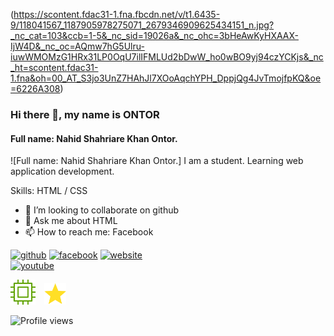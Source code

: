 (https://scontent.fdac31-1.fna.fbcdn.net/v/t1.6435-9/118041567_1187905978275071_2679346909625434151_n.jpg?_nc_cat=103&ccb=1-5&_nc_sid=19026a&_nc_ohc=3bHeAwKyHXAAX-IjW4D&_nc_oc=AQmw7hG5Ulru-iuwWMOMzG1HRx31LP0OqU7ilIFMLUd2bDwW_ho0wBO9yj94czYCKjs&_nc_ht=scontent.fdac31-1.fna&oh=00_AT_S3jo3UnZ7HAhJl7XOoAqchYPH_DppjQg4JvTmojfpKQ&oe=6226A308)
### Hi there 👋, my name is ONTOR
#### Full name: Nahid Shahriare Khan Ontor.
![Full name: Nahid Shahriare Khan Ontor.]
I am a student. Learning web application development.

Skills:  HTML / CSS

- 👯 I’m looking to collaborate on github 
- 💬 Ask me about HTML 
- 📫 How to reach me: Facebook 


[<img src='https://cdn.jsdelivr.net/npm/simple-icons@3.0.1/icons/github.svg' alt='github' height='40'>](https://github.com/nskontor) 
[<img src='https://cdn.jsdelivr.net/npm/simple-icons@3.0.1/icons/facebook.svg' alt='facebook' height='40'>](https://www.facebook.com/nsk.ontor) 
[<img src='https://cdn.jsdelivr.net/npm/simple-icons@3.0.1/icons/icloud.svg' alt='website' height='40'>](nskontor.blogspot.com)  
[<img src='https://cdn.jsdelivr.net/npm/simple-icons@3.0.1/icons/youtube.svg' alt='youtube' height='40'>](https://l.facebook.com/l.php?u=https%3A%2F%2Fyoutube.com%2Fchannel%2FUC7px7XCSwlYDwMHit7O-arA%3Ffbclid%3DIwAR1r9MJ1w7-7Fxj3tEpieoCD-qEWJLbn7WWdA_khcY-KlTBLOfBq2a9xq3I&h=AT1Y3WMf8ieJjvBdlG03Wa3jQ7U9tCPmdjNRTCEdYk2RxxHWfdqRxZ7O8XED9BBoQk3naEnUwLUDrUJGq5X4JgaTsnQxWG0C7o5Zjbvi7jgxgERAoXU3vqE-gxW3kXVNk3QFRA)  

<a href='https://docs.github.com/en/developers'><img src='https://raw.githubusercontent.com/acervenky/animated-github-badges/master/assets/devbadge.gif' width='40' height='40'></a> <a href='https://stars.github.com/'><img src='https://raw.githubusercontent.com/acervenky/animated-github-badges/master/assets/starbadge.gif' width='35' height='35'></a> 

![Profile views](https://gpvc.arturio.dev/nskontor)  
